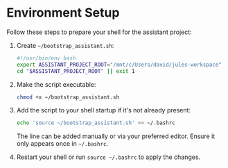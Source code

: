 # Environment Setup

Follow these steps to prepare your shell for the assistant project:

1. Create `~/bootstrap_assistant.sh`:

   ```bash
   #!/usr/bin/env bash
   export ASSISTANT_PROJECT_ROOT="/mnt/c/Users/david/jules-workspace"
   cd "$ASSISTANT_PROJECT_ROOT" || exit 1
   ```

2. Make the script executable:

   ```bash
   chmod +x ~/bootstrap_assistant.sh
   ```

3. Add the script to your shell startup if it's not already present:

   ```bash
   echo 'source ~/bootstrap_assistant.sh' >> ~/.bashrc
   ```

   The line can be added manually or via your preferred editor. Ensure it only
   appears once in `~/.bashrc`.

4. Restart your shell or run `source ~/.bashrc` to apply the changes.
